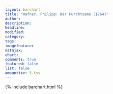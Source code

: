```yaml
---
layout: barchart
title: "Hafner, Philipp: Der Furchtsame (1764)"
author:
description:
headline:
modified:
category:
tags:
imagefeature: 
mathjax: 
chart: 
comments: true
featured: false
list: false
amounttsv: 5.tsv
---
```

{% include barchart.html %}
